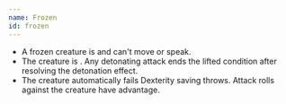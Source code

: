 ```yaml
---
name: Frozen
id: frozen
---
```

* A frozen creature is <me-condition id="incapacitated"/> and can't move or speak.
* The creature is <me-condition id="primed" sub="cold"/>. Any detonating attack ends the lifted condition after resolving
the detonation effect.
* The creature automatically fails Dexterity saving throws. Attack rolls against the creature have advantage.
